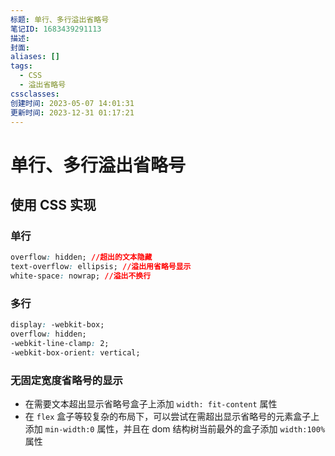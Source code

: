 ```yaml
---
标题: 单行、多行溢出省略号
笔记ID: 1683439291113
描述: 
封面: 
aliases: []
tags:
  - CSS
  - 溢出省略号
cssclasses: 
创建时间: 2023-05-07 14:01:31
更新时间: 2023-12-31 01:17:21
---
```


# 单行、多行溢出省略号

## 使用 CSS 实现

### 单行

```css
overflow: hidden; //超出的文本隐藏
text-overflow: ellipsis; //溢出用省略号显示
white-space: nowrap; //溢出不换行
```

### 多行

```css
display: -webkit-box;
overflow: hidden;
-webkit-line-clamp: 2;
-webkit-box-orient: vertical;
```

### 无固定宽度省略号的显示

- 在需要文本超出显示省略号盒子上添加 `width: fit-content` 属性
- 在 `flex` 盒子等较复杂的布局下，可以尝试在需超出显示省略号的元素盒子上添加 `min-width:0` 属性，并且在 dom 结构树当前最外的盒子添加 `width:100%` 属性
